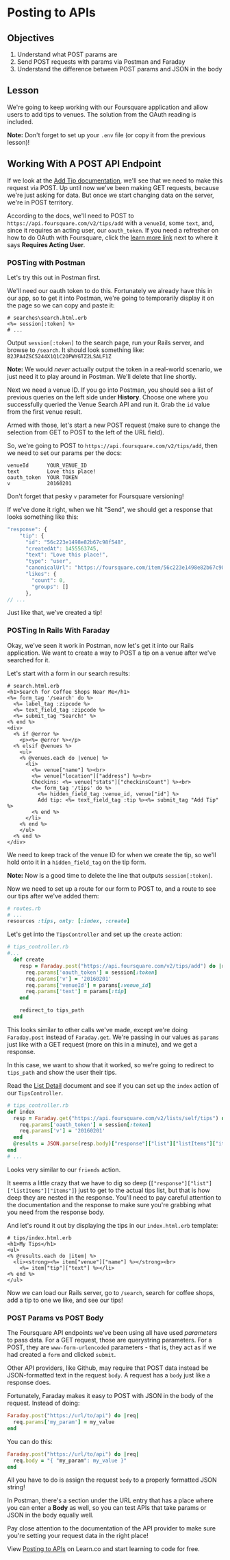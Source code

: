 # Posting to APIs

## Objectives

  1. Understand what POST params are
  2. Send POST requests with params via Postman and Faraday
  3. Understand the difference between POST params and JSON in the body

## Lesson

We're going to keep working with our Foursquare application and allow users to add tips to venues. The solution from the OAuth reading is included.

**Note:** Don't forget to set up your `.env` file (or copy it from the previous lesson)!

## Working With A POST API Endpoint

If we look at the [Add Tip documentation](https://developer.foursquare.com/docs/tips/add), we'll see that we need to make this request via POST. Up until now we've been making GET requests, because we're just asking for data. But once we start changing data on the server, we're in POST territory.

According to the docs, we'll need to POST to `https://api.foursquare.com/v2/tips/add` with a `venueId`, some `text`, and, since it requires an acting user, our `oauth_token`. If you need a refresher on how to do OAuth with Foursquare, click the [learn more link](https://developer.foursquare.com/overview/auth) next to where it says **Requires Acting User**.

### POSTing with Postman

Let's try this out in Postman first.

We'll need our oauth token to do this. Fortunately we already have this in our app, so to get it into Postman, we're going to temporarily display it on the page so we can copy and paste it:

```erb
# searches\search.html.erb
<%= session[:token] %>
# ...
```

Output `session[:token]` to the search page, run your Rails server, and browse to `/search`. It should look something like: `B2JPA4ZSC5244X1Q1C2OPWYGTZ2LSALF1Z`

**Note:** We would *never* actually output the token in a real-world scenario, we just need it to play around in Postman. We'll delete that line shortly.

Next we need a venue ID. If you go into Postman, you should see a list of previous queries on the left side under **History**. Choose one where you successfully queried the Venue Search API and run it. Grab the `id` value from the first venue result.

Armed with those, let's start a new POST request (make sure to change the selection from GET to POST to the left of the URL field).

So, we're going to POST to `https://api.foursquare.com/v2/tips/add`, then we need to set our params per the docs:

```
venueId      YOUR_VENUE_ID
text         Love this place!
oauth_token  YOUR_TOKEN
v            20160201
```

Don't forget that pesky `v` parameter for Foursquare versioning!

If we've done it right, when we hit "Send", we should get a response that looks something like this:

```javascript
"response": {
    "tip": {
      "id": "56c223e1498e82b67c98f548",
      "createdAt": 1455563745,
      "text": "Love this place!",
      "type": "user",
      "canonicalUrl": "https://foursquare.com/item/56c223e1498e82b67c98f548",
      "likes": {
        "count": 0,
        "groups": []
      },
// ...
```

Just like that, we've created a tip!

### POSTing In Rails With Faraday

Okay, we've seen it work in Postman, now let's get it into our Rails application. We want to create a way to POST a tip on a venue after we've searched for it.

Let's start with a form in our search results:

```erb
# search.html.erb
<h1>Search for Coffee Shops Near Me</h1>
<%= form_tag '/search' do %>
  <%= label_tag :zipcode %>
  <%= text_field_tag :zipcode %>
  <%= submit_tag "Search!" %>
<% end %>
<div>
  <% if @error %>
    <p><%= @error %></p>
  <% elsif @venues %>
    <ul>
    <% @venues.each do |venue| %>
      <li>
        <%= venue["name"] %><br>
        <%= venue["location"]["address"] %><br>
        Checkins: <%= venue["stats"]["checkinsCount"] %><br>
        <%= form_tag '/tips' do %>
          <%= hidden_field_tag :venue_id, venue["id"] %>
          Add tip: <%= text_field_tag :tip %><%= submit_tag "Add Tip" %>
        <% end %>
      </li>
    <% end %>
    </ul>
  <% end %>
</div>
```

We need to keep track of the venue ID for when we create the tip, so we'll hold onto it in a `hidden_field_tag` on the tip form.

**Note:** Now is a good time to delete the line that outputs `session[:token]`.

Now we need to set up a route for our form to POST to, and a route to see our tips after we've added them:

```ruby
# routes.rb
# ...
resources :tips, only: [:index, :create]
```

Let's get into the `TipsController` and set up the `create` action:

```ruby
# tips_controller.rb
#...
  def create
    resp = Faraday.post("https://api.foursquare.com/v2/tips/add") do |req|
      req.params['oauth_token'] = session[:token]
      req.params['v'] = '20160201'
      req.params['venueId'] = params[:venue_id]
      req.params['text'] = params[:tip]
    end

    redirect_to tips_path
  end
```

This looks similar to other calls we've made, except we're doing `Faraday.post` instead of `Faraday.get`. We're passing in our values as `params` just like with a GET request (more on this in a minute), and we get a response.

In this case, we want to show that it worked, so we're going to redirect to `tips_path` and show the user their tips.

Read the [List Detail](https://developer.foursquare.com/docs/lists/lists) document and see if you can set up the `index` action of our `TipsController`.

```ruby
# tips_controller.rb
def index
  resp = Faraday.get("https://api.foursquare.com/v2/lists/self/tips") do |req|
    req.params['oauth_token'] = session[:token]
    req.params['v'] = '20160201'
  end
  @results = JSON.parse(resp.body)["response"]["list"]["listItems"]["items"]
end
# ...
```

Looks very similar to our `friends` action.

It seems a little crazy that we have to dig so deep (`["response"]["list"]["listItems"]["items"]`) just to get to the actual tips list, but that is how deep they are nested in the response. You'll need to pay careful attention to the documentation and the response to make sure you're grabbing what you need from the response body.

And let's round it out by displaying the tips in our `index.html.erb` template:

```erb
# tips/index.html.erb
<h1>My Tips</h1>
<ul>
<% @results.each do |item| %>
  <li><strong><%= item["venue"]["name"] %></strong><br>
    <%= item["tip"]["text"] %></li>
<% end %>
</ul>
```

Now we can load our Rails server, go to `/search`, search for coffee shops, add a tip to one we like, and see our tips!

### POST Params vs POST Body

The Foursquare API endpoints we've been using all have used *parameters* to pass data. For a GET request, those are querystring parameters. For a POST, they are `www-form-urlencoded` parameters - that is, they act as if we had created a `form` and clicked `submit`.

Other API providers, like Github, may require that POST data instead be JSON-formatted text in the request `body`. A request has a `body` just like a response does.

Fortunately, Faraday makes it easy to POST with JSON in the body of the request. Instead of doing:

```ruby
Faraday.post("https://url/to/api") do |req|
  req.params['my_param'] = my_value
end
```

You can do this:

```ruby
Faraday.post("https://url/to/api") do |req|
  req.body = "{ "my_param": my_value }"
end
```

All you have to do is assign the request `body` to a properly formatted JSON string!

In Postman, there's a section under the URL entry that has a place where you can enter a **Body** as well, so you can test APIs that take params or JSON in the body equally well.

Pay close attention to the documentation of the API provider to make sure you're setting your request data in the right place!

<p data-visibility='hidden'>View <a href='https://learn.co/lessons/ruby-posting-requests' title='Posting to APIs'>Posting to APIs</a> on Learn.co and start learning to code for free.</p>
